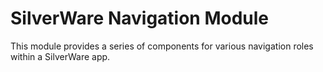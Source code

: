 # SilverWare Navigation Module

This module provides a series of components for various navigation roles within a SilverWare app.
